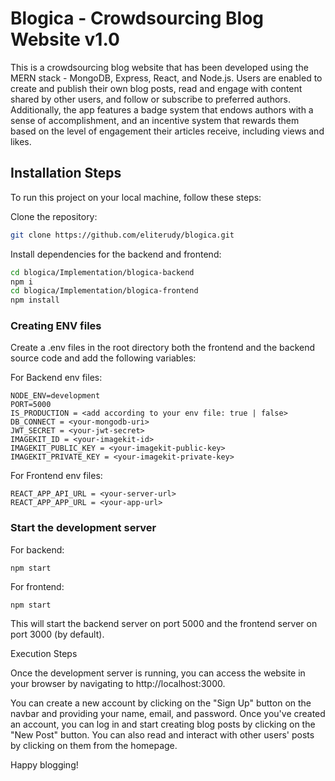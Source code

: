 # Blogica - Crowdsourcing Blog Website v1.0

This is a crowdsourcing blog website that has been developed using the MERN stack - MongoDB, Express, React, and Node.js. Users are enabled to create and publish their own blog posts, read and engage with content shared by other users, and follow or subscribe to preferred authors. Additionally, the app features a badge system that endows authors with a sense of accomplishment, and an incentive system that rewards them based on the level of engagement their articles receive, including views and likes.

## Installation Steps

To run this project on your local machine, follow these steps:

Clone the repository:
```bash
git clone https://github.com/eliterudy/blogica.git
```
Install dependencies for the backend and frontend:
```bash
cd blogica/Implementation/blogica-backend
npm i
cd blogica/Implementation/blogica-frontend
npm install
```

### Creating ENV files
Create a .env files in the root directory both the frontend and the backend source code and add the following variables:

For Backend env files:
```
NODE_ENV=development
PORT=5000
IS_PRODUCTION = <add according to your env file: true | false>
DB_CONNECT = <your-mongodb-uri>
JWT_SECRET = <your-jwt-secret>
IMAGEKIT_ID = <your-imagekit-id>
IMAGEKIT_PUBLIC_KEY = <your-imagekit-public-key>
IMAGEKIT_PRIVATE_KEY = <your-imagekit-private-key>
```

For Frontend env files:
```
REACT_APP_API_URL = <your-server-url>
REACT_APP_APP_URL = <your-app-url>
```

### Start the development server

For backend:
```
npm start
```

For frontend:
```
npm start
```

This will start the backend server on port 5000 and the frontend server on port 3000 (by default).

Execution Steps

Once the development server is running, you can access the website in your browser by navigating to http://localhost:3000.

You can create a new account by clicking on the "Sign Up" button on the navbar and providing your name, email, and password. Once you've created an account, you can log in and start creating blog posts by clicking on the "New Post" button. You can also read and interact with other users' posts by clicking on them from the homepage.

Happy blogging!





